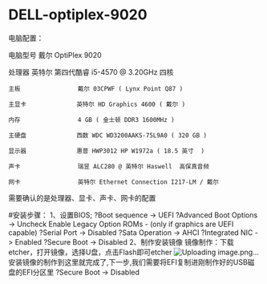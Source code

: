# DELL-optiplex-9020
电脑配置：

电脑型号            戴尔 OptiPlex 9020

  处理器              英特尔 第四代酷睿 i5-4570 @ 3.20GHz 四核
  
    主板                戴尔 03CPWF ( Lynx Point Q87 )
    
    主显卡              英特尔 HD Graphics 4600 ( 戴尔 )
    
    内存                4 GB ( 金士顿 DDR3 1600MHz )
    
    主硬盘              西数 WDC WD3200AAKS-75L9A0 ( 320 GB )
    
    显示器              惠普 HWP3012 HP W1972a ( 18.5 英寸  )
    
    声卡                瑞昱 ALC280 @ 英特尔 Haswell  高保真音频
    
    网卡                英特尔 Ethernet Connection I217-LM / 戴尔
  
  需要确认的是处理器、显卡、声卡、网卡的配置
  
#安装步骤：
1、设置BIOS;
?Boot sequence -> UEFI
?Advanced Boot Options -> Uncheck Enable Legacy Option ROMs - (only if graphics are UEFI capable)
?Serial Port -> Disabled
?Sata Operation -> AHCI
?Integrated NIC -> Enabled
?Secure Boot -> Disabled
2、制作安装镜像
镜像制作：下载etcher，打开镜像，选择U盘，点击Flash即可etcher
![Uploading image.png…]()
安装镜像的制作到这里就完成了,下一步,我们需要将EFI复制进刚制作好的USB磁盘的EFI分区里
?Secure Boot -> Disabled
